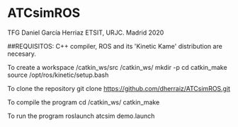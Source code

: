 # ATCsimROS
TFG Daniel García Herriaz ETSIT, URJC. Madrid 2020

##REQUISITOS: 
C++ compiler, ROS and its 'Kinetic Kame' distribution are necesary.

To create a workspace
  /catkin_ws/src
  /catkin_ws/
  mkdir -p
  cd
  catkin_make
  source /opt/ros/kinetic/setup.bash
  
To clone the repository
  git clone https://github.com/dherraiz/ATCsimROS.git
  
To compile the program 
  cd /catkin_ws/
  catkin_make
  
To run the program
  roslaunch atcsim demo.launch
